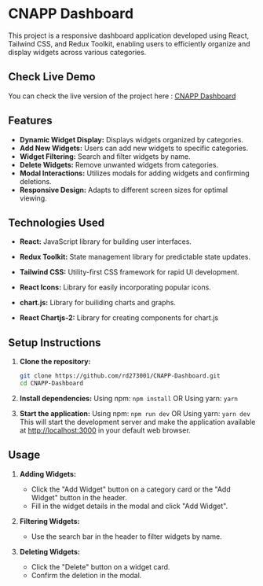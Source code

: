 # CNAPP Dashboard

This project is a responsive dashboard application developed using React, Tailwind CSS, and Redux Toolkit, enabling users to efficiently organize and display widgets across various categories.

## Check Live Demo

You can check the live version of the project here : [CNAPP Dashboard](https://cnapp-dashbaord.vercel.app/)

## Features

- **Dynamic Widget Display:**  Displays widgets organized by categories.
- **Add New Widgets:** Users can add new widgets to specific categories.
- **Widget Filtering:**  Search and filter widgets by name.
- **Delete Widgets:**  Remove unwanted widgets from categories.
- **Modal Interactions:** Utilizes modals for adding widgets and confirming deletions.
- **Responsive Design:**  Adapts to different screen sizes for optimal viewing.

## Technologies Used

- **React:** JavaScript library for building user interfaces.

- **Redux Toolkit:** State management library for predictable state updates.
- **Tailwind CSS:** Utility-first CSS framework for rapid UI development.
- **React Icons:** Library for easily incorporating popular icons.
- **chart.js:** Library for builiding charts and graphs.
- **React Chartjs-2:** Library for creating components for chart.js

## Setup Instructions

1. **Clone the repository:**

   ```bash
   git clone https://github.com/rd273001/CNAPP-Dashboard.git
   cd CNAPP-Dashboard
   ```

2. **Install dependencies:**
   Using npm: ```npm install```
   OR
   Using yarn: ```yarn```

3. **Start the application:**
   Using npm: ```npm run dev```
   OR
   Using yarn: ```yarn dev```
This will start the development server and make the application available at <http://localhost:3000> in your default web browser.

## Usage

1. **Adding Widgets:**

   - Click the "Add Widget" button on a category card or the "Add Widget" button in the header.
   - Fill in the widget details in the modal and click "Add Widget".

2. **Filtering Widgets:**

   - Use the search bar in the header to filter widgets by name.

3. **Deleting Widgets:**

   - Click the "Delete" button on a widget card.
   - Confirm the deletion in the modal.


